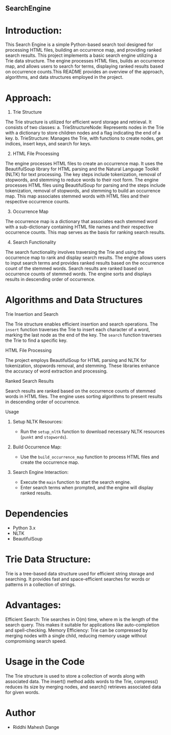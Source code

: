 ## SearchEngine

# Introduction: 
This Search Engine is a simple Python-based search tool designed for processing HTML files, building an occurrence map, and providing ranked search results. This project implements a basic search engine utilizing a Trie data structure. The engine processes HTML files, builds an occurrence map, and allows users to search for terms, displaying ranked results based on occurrence counts.This README provides an overview of the approach, algorithms, and data structures employed in the project.

# Approach: 

1. Trie Structure

The Trie structure is utilized for efficient word storage and retrieval. It consists of two classes:
a. TrieStructureNode: Represents nodes in the Trie with a dictionary to store children nodes and a flag indicating the end of a key.
b. TrieStructure: Manages the Trie, with functions to create nodes, get indices, insert keys, and search for keys.

2. HTML File Processing

The engine processes HTML files to create an occurrence map. It uses the BeautifulSoup library for HTML parsing and the Natural Language Toolkit (NLTK) for text processing. The key steps include tokenization, removal of stopwords, and stemming to reduce words to their root form. The engine processes HTML files using BeautifulSoup for parsing and the steps include tokenization, removal of stopwords, and stemming to build an occurrence map. This map associates stemmed words with HTML files and their respective occurrence counts.

3. Occurrence Map

The occurrence map is a dictionary that associates each stemmed word with a sub-dictionary containing HTML file names and their respective occurrence counts. This map serves as the basis for ranking search results.

4. Search Functionality

The search functionality involves traversing the Trie and using the occurrence map to rank and display search results. The engine allows users to input search terms and provides ranked results based on the occurrence count of the stemmed words. Search results are ranked based on occurrence counts of stemmed words. The engine sorts and displays results in descending order of occurrence.

# Algorithms and Data Structures

Trie Insertion and Search

The Trie structure enables efficient insertion and search operations. The `insert` function traverses the Trie to insert each character of a word, marking the last node as the end of the key. The `search` function traverses the Trie to find a specific key.

HTML File Processing

The project employs BeautifulSoup for HTML parsing and NLTK for tokenization, stopwords removal, and stemming. These libraries enhance the accuracy of word extraction and processing.

Ranked Search Results

Search results are ranked based on the occurrence counts of stemmed words in HTML files. The engine uses sorting algorithms to present results in descending order of occurrence. 

Usage

1. Setup NLTK Resources:
   - Run the `setup_nltk` function to download necessary NLTK resources (`punkt` and `stopwords`).

2. Build Occurrence Map:
   - Use the `build_occurrence_map` function to process HTML files and create the occurrence map.

3. Search Engine Interaction:
   - Execute the `main` function to start the search engine.
   - Enter search terms when prompted, and the engine will display ranked results.
  
# Dependencies

- Python 3.x
- NLTK
- BeautifulSoup

# Trie Data Structure:
Trie is a tree-based data structure used for efficient string storage and searching. It provides fast and space-efficient searches for words or patterns in a collection of strings.

# Advantages:
Efficient Search: Trie searches in O(m) time, where m is the length of the search query. This makes it suitable for applications like auto-completion and spell-checking.
Memory Efficiency: Trie can be compressed by merging nodes with a single child, reducing memory usage without compromising search speed.


# Usage in the Code
The Trie structure is used to store a collection of words along with associated data. The insert() method adds words to the Trie, compress() reduces its size by merging nodes, and search() retrieves associated data for given words.


# Author

- Riddhi Mahesh Dange

